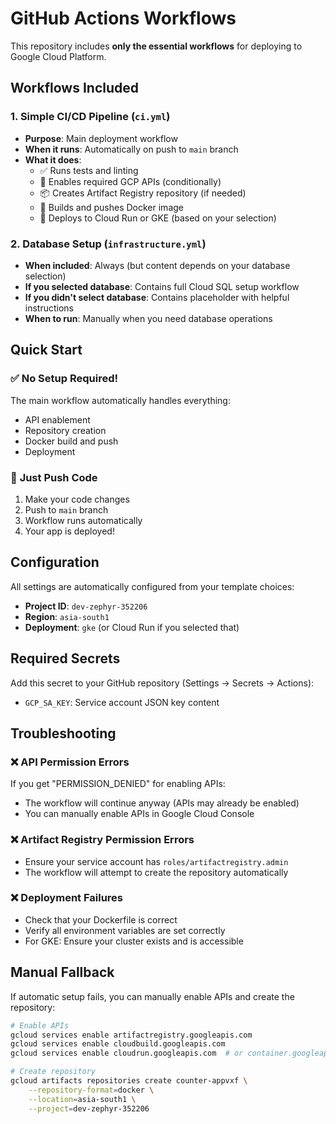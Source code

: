 # GitHub Actions Workflows

This repository includes **only the essential workflows** for deploying to Google Cloud Platform.

## Workflows Included

### 1. **Simple CI/CD Pipeline** (`ci.yml`) 
- **Purpose**: Main deployment workflow
- **When it runs**: Automatically on push to `main` branch  
- **What it does**:
  - ✅ Runs tests and linting
  - 🔌 Enables required GCP APIs (conditionally)
  - 📦 Creates Artifact Registry repository (if needed)
  - 🔨 Builds and pushes Docker image
  - 🚀 Deploys to Cloud Run or GKE (based on your selection)

### 2. **Database Setup** (`infrastructure.yml`) 
- **When included**: Always (but content depends on your database selection)
- **If you selected database**: Contains full Cloud SQL setup workflow
- **If you didn't select database**: Contains placeholder with helpful instructions
- **When to run**: Manually when you need database operations

## Quick Start

### ✅ **No Setup Required!**
The main workflow automatically handles everything:
- API enablement
- Repository creation  
- Docker build and push
- Deployment

### 🚀 **Just Push Code**
1. Make your code changes
2. Push to `main` branch
3. Workflow runs automatically
4. Your app is deployed!

## Configuration

All settings are automatically configured from your template choices:
- **Project ID**: `dev-zephyr-352206`
- **Region**: `asia-south1` 
- **Deployment**: `gke` (or Cloud Run if you selected that)

## Required Secrets

Add this secret to your GitHub repository (Settings → Secrets → Actions):
- `GCP_SA_KEY`: Service account JSON key content

## Troubleshooting

### ❌ API Permission Errors
If you get "PERMISSION_DENIED" for enabling APIs:
- The workflow will continue anyway (APIs may already be enabled)
- You can manually enable APIs in Google Cloud Console

### ❌ Artifact Registry Permission Errors  
- Ensure your service account has `roles/artifactregistry.admin`
- The workflow will attempt to create the repository automatically

### ❌ Deployment Failures
- Check that your Dockerfile is correct
- Verify all environment variables are set correctly
- For GKE: Ensure your cluster exists and is accessible

## Manual Fallback

If automatic setup fails, you can manually enable APIs and create the repository:
```bash
# Enable APIs
gcloud services enable artifactregistry.googleapis.com
gcloud services enable cloudbuild.googleapis.com
gcloud services enable cloudrun.googleapis.com  # or container.googleapis.com for GKE

# Create repository
gcloud artifacts repositories create counter-appvxf \
    --repository-format=docker \
    --location=asia-south1 \
    --project=dev-zephyr-352206
```

